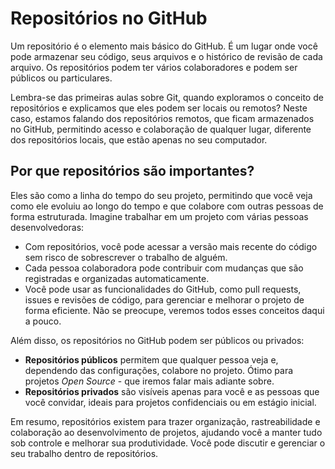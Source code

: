 # Repositórios no GitHub

Um repositório é o elemento mais básico do GitHub. É um lugar onde você pode armazenar seu código, seus arquivos e o histórico de revisão de cada arquivo. Os repositórios podem ter vários colaboradores e podem ser públicos ou particulares.

Lembra-se das primeiras aulas sobre Git, quando exploramos o conceito de repositórios e explicamos que eles podem ser locais ou remotos? Neste caso, estamos falando dos repositórios remotos, que ficam armazenados no GitHub, permitindo acesso e colaboração de qualquer lugar, diferente dos repositórios locais, que estão apenas no seu computador.

## **Por que repositórios são importantes?**

Eles são como a linha do tempo do seu projeto, permitindo que você veja como ele evoluiu ao longo do tempo e que colabore com outras pessoas de forma estruturada. Imagine trabalhar em um projeto com várias pessoas desenvolvedoras:

* Com repositórios, você pode acessar a versão mais recente do código sem risco de sobrescrever o trabalho de alguém.
* Cada pessoa colaboradora pode contribuir com mudanças que são registradas e organizadas automaticamente.
* Você pode usar as funcionalidades do GitHub, como pull requests, issues e revisões de código, para gerenciar e melhorar o projeto de forma eficiente. Não se preocupe, veremos todos esses conceitos daqui a pouco.

Além disso, os repositórios no GitHub podem ser públicos ou privados:

* **Repositórios públicos** permitem que qualquer pessoa veja e, dependendo das configurações, colabore no projeto. Ótimo para projetos _Open Source_ - que iremos falar mais adiante sobre.
* **Repositórios privados** são visíveis apenas para você e as pessoas que você convidar, ideais para projetos confidenciais ou em estágio inicial.

Em resumo, repositórios existem para trazer organização, rastreabilidade e colaboração ao desenvolvimento de projetos, ajudando você a manter tudo sob controle e melhorar sua produtividade. Você pode discutir e gerenciar o seu trabalho dentro de repositórios.

